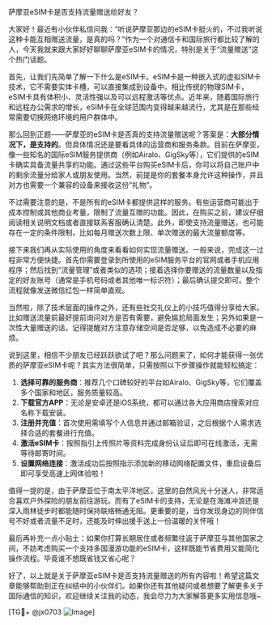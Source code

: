 萨摩亚eSIM卡是否支持流量赠送给好友？

大家好！最近有小伙伴私信问我：“听说萨摩亚那边的eSIM卡挺火的，不过我听说这种卡能互相赠送流量，是真的吗？”作为一个对通信卡和国际旅行都比较了解的人，今天我就来跟大家好好聊聊萨摩亚eSIM卡的情况，特别是关于“流量赠送”这个热门话题。

首先，让我们先简单了解一下什么是eSIM卡。eSIM卡是一种嵌入式的虚拟SIM卡技术，它不需要实体卡槽，可以直接集成到设备中。相比传统的物理SIM卡，eSIM卡具有体积小、灵活性强以及可以远程激活等优点。近年来，随着国际旅行和远程办公需求的增长，eSIM卡在全球范围内变得越来越流行，尤其是在那些经常需要切换网络环境的用户群体中。

那么回到正题——萨摩亚的eSIM卡是否真的支持流量赠送呢？答案是：**大部分情况下，是支持的**。但具体情况还是要看具体的运营商和服务条款。目前在萨摩亚，像一些知名的国际eSIM服务提供商（例如Airalo、GigSky等），它们提供的eSIM卡确实具备流量共享的功能。通过这些平台购买eSIM卡后，你可以将自己账户中的剩余流量分给家人或朋友使用。当然，前提是你的套餐本身允许这种操作，并且对方也需要一个兼容的设备来接收这份“礼物”。

不过需要注意的是，不是所有的eSIM卡都提供这样的服务。有些运营商可能出于成本控制或其他商业考量，限制了流量互赠的功能。因此，在购买之前，建议仔细阅读相关说明文档或者直接联系客服确认清楚。此外，即使支持流量赠送，也可能存在一定的条件限制，比如每月赠送次数上限、单次赠送的最大流量额度等。

接下来我们再从实际使用的角度来看看如何实现流量赠送。一般来说，完成这一过程非常方便快捷。首先你需要登录到所使用的eSIM服务平台的官网或者手机应用程序；然后找到“流量管理”或者类似的选项；接着选择你要赠送的流量数量以及指定的好友账号（通常是手机号码或者其他唯一标识符）；最后确认提交即可。整个流程就像发送微信红包一样简单直观。

当然啦，除了技术层面的操作之外，还有些社交礼仪上的小技巧值得分享给大家。比如赠送流量前最好提前询问对方是否有需要，避免尴尬局面发生；另外如果是一次性大量赠送的话，记得提醒对方注意存储空间是否足够，以免造成不必要的麻烦。

说到这里，相信不少朋友已经跃跃欲试了吧？那么问题来了，如何才能获得一张优质的萨摩亚eSIM卡呢？其实方法很简单，只需按照以下步骤操作就能轻松搞定：

1. **选择可靠的服务商**：推荐几个口碑较好的平台如Airalo、GigSky等，它们覆盖多个国家和地区，服务质量较高。
2. **下载官方APP**：无论是安卓还是iOS系统，都可以通过各大应用商店搜索对应名称下载安装。
3. **注册并充值**：首次使用需填写个人信息并通过邮箱验证，之后根据个人需求选择合适的套餐进行充值。
4. **激活eSIM卡**：按照指引上传照片等资料完成身份认证后即可在线激活，无需等待邮寄时间。
5. **设置网络连接**：激活成功后按照指示添加新的移动网络配置文件，重启设备后即可享受高速上网体验啦！

值得一提的是，由于萨摩亚位于南太平洋地区，这里的自然风光十分迷人，非常适合喜欢户外探险的朋友前往游玩。而有了eSIM卡的支持，无论是在海滩冲浪还是深入雨林徒步时都能随时保持联络畅通无阻。更重要的是，当你发现身边的同伴信号不好或者流量不足时，还能及时伸出援手送上一份温暖的关怀哦！

最后再补充一点小贴士：如果你打算长期居住或者频繁往返于萨摩亚与其他国家之间，不妨考虑购买一个支持多国漫游功能的eSIM卡，这样既能节省费用又能简化操作流程。毕竟谁不想既省钱又省心呢？

好了，以上就是关于萨摩亚eSIM卡是否支持流量赠送的所有内容啦！希望这篇文章能够帮助到正在纠结中的小伙伴们。如果你还有其他疑问或者想要了解更多关于国际通信的知识，欢迎继续关注我的动态，我会尽力为大家解答更多实用信息哦~

[TG💪+ @jx0703 ![Image](https://github.com/user-attachments/assets/dbca1d08-cadb-493c-b0ec-ad6f7a83f270)]